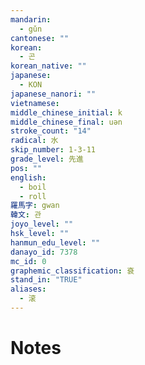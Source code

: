 ```yaml
---
mandarin:
  - gǔn
cantonese: ""
korean:
  - 곤
korean_native: ""
japanese:
  - KON
japanese_nanori: ""
vietnamese:
middle_chinese_initial: k
middle_chinese_final: uən
stroke_count: "14"
radical: 水
skip_number: 1-3-11
grade_level: 先進
pos: ""
english:
  - boil
  - roll
羅馬字: gwan
韓文: 관
joyo_level: ""
hsk_level: ""
hanmun_edu_level: ""
danayo_id: 7378
mc_id: 0
graphemic_classification: 袞
stand_in: "TRUE"
aliases:
  - 滚
---
```


# Notes
